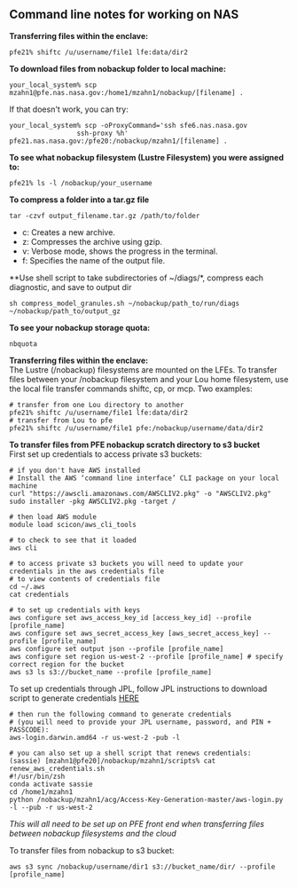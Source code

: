 ## Command line notes for working on NAS

**Transferring files within the enclave:**<br>
```
pfe21% shiftc /u/username/file1 lfe:data/dir2
```

**To download files from nobackup folder to local machine:**
```
your_local_system% scp mzahn1@pfe.nas.nasa.gov:/home1/mzahn1/nobackup/[filename] .
```
If that doesn't work, you can try:
```
your_local_system% scp -oProxyCommand='ssh sfe6.nas.nasa.gov 
                 ssh-proxy %h' pfe21.nas.nasa.gov:/pfe20:/nobackup/mzahn1/[filename] .
```

**To see what nobackup filesystem (Lustre Filesystem) you were assigned to:** <br>
```
pfe21% ls -l /nobackup/your_username
```

**To compress a folder into a tar.gz file**<br>
```
tar -czvf output_filename.tar.gz /path/to/folder
```
- c: Creates a new archive.
- z: Compresses the archive using gzip.
- v: Verbose mode, shows the progress in the terminal.
- f: Specifies the name of the output file.

**Use shell script to take subdirectories of ~/diags/*, compress each diagnostic, and save to output dir
```
sh compress_model_granules.sh ~/nobackup/path_to/run/diags ~/nobackup/path_to/output_gz
```

**To see your nobackup storage quota:** <br>
```
nbquota
```

**Transferring files within the enclave:** <br>
The Lustre (/nobackup) filesystems are mounted on the LFEs. To transfer files between your /nobackup filesystem and your Lou home filesystem, use the local file transfer commands shiftc, cp, or mcp. Two examples:
```
# transfer from one Lou directory to another
pfe21% shiftc /u/username/file1 lfe:data/dir2
# transfer from Lou to pfe
pfe21% shiftc /u/username/file1 pfe:/nobackup/username/data/dir2
```

**To transfer files from PFE nobackup scratch directory to s3 bucket**<br>
First set up credentials to access private s3 buckets:
```
# if you don't have AWS installed
# Install the AWS ‘command line interface’ CLI package on your local machine
curl "https://awscli.amazonaws.com/AWSCLIV2.pkg" -o "AWSCLIV2.pkg"
sudo installer -pkg AWSCLIV2.pkg -target /

# then load AWS module
module load scicon/aws_cli_tools

# to check to see that it loaded
aws cli
```
```
# to access private s3 buckets you will need to update your credentials in the aws credentials file
# to view contents of credentials file
cd ~/.aws
cat credentials

# to set up credentials with keys
aws configure set aws_access_key_id [access_key_id] --profile [profile_name]
aws configure set aws_secret_access_key [aws_secret_access_key] --profile [profile_name]
aws configure set output json --profile [profile_name]
aws configure set region us-west-2 --profile [profile_name] # specify correct region for the bucket
aws s3 ls s3://bucket_name --profile [profile_name]
```

To set up credentials through JPL, follow JPL instructions to download script to generate credentials [HERE](https://cloudwiki.jpl.nasa.gov/display/cloudcomputing/Installing+and+Running+the+Access+Key+Generation+Script+on+macOS)
```
# then run the following command to generate credentials
# (you will need to provide your JPL username, password, and PIN + PASSCODE):
aws-login.darwin.amd64 -r us-west-2 -pub -l

# you can also set up a shell script that renews credentials:
(sassie) [mzahn1@pfe20]/nobackup/mzahn1/scripts% cat renew_aws_credentials.sh 
#!/usr/bin/zsh
conda activate sassie
cd /home1/mzahn1 
python /nobackup/mzahn1/acg/Access-Key-Generation-master/aws-login.py -l --pub -r us-west-2
```
*This will all need to be set up on PFE front end when transferring files between nobackup filesystems and the cloud*

To transfer files from nobackup to s3 bucket:
```
aws s3 sync /nobackup/username/dir1 s3://bucket_name/dir/ --profile [profile_name]
```

